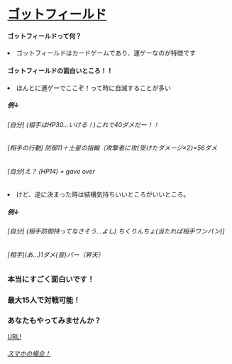
<!DOCTYPE html>
<html>
<title>
ゴットフィールドってなーに？
</title>
<u>
<h1>
ゴットフィールド
</h1>
</u>
<h4>
ゴットフィールドって何？
</h4>
<div class=setumei>
<li>
ゴットフィールドはカードゲームであり、運ゲーなのが特徴です
</li>
</div>
<h4>
ゴットフィールドの面白いところ！！
</h4>
<li>
ほんとに運ゲーでここぞ！って時に自滅することが多い
</li>
<h5>
例↓
</h5>
<h6>
[自分] (相手はHP30...いける！)これで40ダメだー！！
</h6>
<h6>
[相手の行動] 防御11＋土星の指輪（攻撃者に攻{受けたダメージ×2}=56ダメ
</h6>
<h6>
[自分]え？ (HP14) = gave over 
</h6>
<li>
けど、逆に決まった時は結構気持ちいいところがいいところ。
</li>
<h5>
例↓
</h5>
<h6>
[自分] (相手防御持ってなさそう...よし) ちくりんちょ(当たれば相手ワンパン)]
</h6>
<h6>
[相手](あ...)1ダメ{音}パー（昇天）
</h6>
<h3>本当にすごく面白いです！
</h3>
<h3>
最大15人で対戦可能！
</h3>
<h3>
あなたもやってみませんか？
</h3
<h4>
<a href=https://godfield.net/>
URL!
</a>
  </h4>
<a href=https://apps.apple.com/jp/app/%E3%82%B4%E3%83%83%E3%83%89%E3%83%95%E3%82%A3%E3%83%BC%E3%83%AB%E3%83%89/id1536427424>
<h6>
スマホの場合！
</h6>
</a>
</html>

